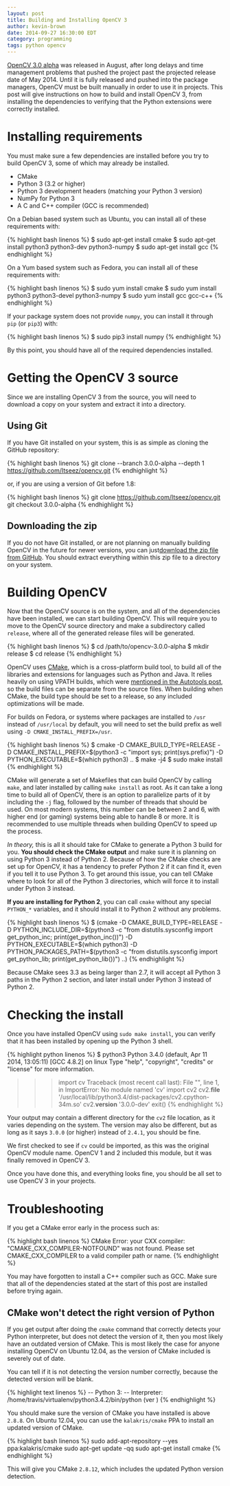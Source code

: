 ```yaml
---
layout: post
title: Building and Installing OpenCV 3
author: kevin-brown
date: 2014-09-27 16:30:00 EDT
category: programming
tags: python opencv
---
```


[OpenCV 3.0 alpha][opencv-alpha] was released in August, after long delays and
time management problems that pushed the project past the projected release date
of May 2014.  Until it is fully released and pushed into the package managers,
OpenCV must be built manually in order to use it in projects.  This post will
give instructions on how to build and install OpenCV 3, from installing the
dependencies to verifying that the Python extensions were correctly installed.

# Installing requirements

You must make sure a few dependencies are installed before you try to build
OpenCV 3, some of which may already be installed.

- CMake
- Python 3 (3.2 or higher)
- Python 3 development headers (matching your Python 3 version)
- NumPy for Python 3
- A C and C++ compiler (GCC is recommended)

On a Debian based system such as Ubuntu, you can install all of these
requirements with:

{% highlight bash linenos %}
$ sudo apt-get install cmake
$ sudo apt-get install python3 python3-dev python3-numpy
$ sudo apt-get install gcc
{% endhighlight %}

On a Yum based system such as Fedora, you can install all of these requirements
with:

{% highlight bash linenos %}
$ sudo yum install cmake
$ sudo yum install python3 python3-devel python3-numpy
$ sudo yum install gcc gcc-c++
{% endhighlight %}

If your package system does not provide `numpy`, you can install it through
`pip` (or `pip3`) with:

{% highlight bash linenos %}
$ sudo pip3 install numpy
{% endhighlight %}

By this point, you should have all of the required dependencies installed.

# Getting the OpenCV 3 source

Since we are installing OpenCV 3 from the source, you will need to download a
copy on your system and extract it into a directory.

## Using Git

If you have Git installed on your system, this is as simple as cloning the
GitHub repository:

{% highlight bash linenos %}
git clone --branch 3.0.0-alpha --depth 1 https://github.com/Itseez/opencv.git
{% endhighlight %}

or, if you are using a version of Git before 1.8:

{% highlight bash linenos %}
git clone https://github.com/Itseez/opencv.git
git checkout 3.0.0-alpha
{% endhighlight %}

## Downloading the zip

If you do not have Git installed, or are not planning on manually building
OpenCV in the future for newer versions, you can just[download the zip file from
GitHub][opencv-zip].  You should extract everything within this zip file to a
directory on your system.

# Building OpenCV

Now that the OpenCV source is on the system, and all of the dependencies have
been installed, we can start building OpenCV.  This will require you to move to
the OpenCV source directory and make a subdirectory called `release`, where all
of the generated release files will be generated.

{% highlight bash linenos %}
$ cd /path/to/opencv-3.0.0-alpha
$ mkdir release
$ cd release
{% endhighlight %}

OpenCV uses [CMake][cmake], which is a cross-platform build tool, to build all
of the libraries and extensions for languages such as Python and Java.  It
relies heavily on using VPATH builds, which were
[mentioned in the Autotools post][autotools-python], so the build files can be
separate from the source files.  When building when CMake, the build type should
be set to a release, so any included optimizations will be made.

For builds on Fedora, or systems where packages are installed to `/usr` instead
of `/usr/local` by default, you will need to set the build prefix as well using
`-D CMAKE_INSTALL_PREFIX=/usr`.

{% highlight bash linenos %}
$ cmake -D CMAKE_BUILD_TYPE=RELEASE -D CMAKE_INSTALL_PREFIX=$(python3 -c "import sys; print(sys.prefix)") -D PYTHON_EXECUTABLE=$(which python3) ..
$ make -j4
$ sudo make install
{% endhighlight %}

CMake will generate a set of Makefiles that can build OpenCV by calling `make`,
and later installed by calling `make install` as root.  As it can take a long
time to build all of OpenCV, there is an option to parallelize parts of it by
including the `-j` flag, followed by the number of threads that should be used.
On most modern systems, this number can be between 2 and 6, with higher end (or
gaming) systems being able to handle 8 or more.  It is recommended to use
multiple threads when building OpenCV to speed up the process.

_In theory,_ this is all it should take for CMake to generate a Python 3 build for
you. **You should check the CMake output** and make sure it is planning on using
Python 3 instead of Python 2.  Because of how the CMake checks are set up for
OpenCV, it has a tendency to prefer Python 2 if it can find it, even if you tell
it to use Python 3.  To get around this issue, you can tell CMake where to look
for all of the Python 3 directories, which will force it to install under Python
3 instead.

**If you are installing for Python 2**, you can call `cmake` without any special
`PYTHON_*` variables, and it should install it to Python 2 without any problems.

{% highlight bash linenos %}
$ (cmake -D CMAKE_BUILD_TYPE=RELEASE
         -D PYTHON_INCLUDE_DIR=$(python3 -c "from distutils.sysconfig import get_python_inc; print(get_python_inc())")
         -D PYTHON_EXECUTABLE=$(which python3)
         -D PYTHON_PACKAGES_PATH=$(python3 -c "from distutils.sysconfig import get_python_lib; print(get_python_lib())") ..)
{% endhighlight %}

Because CMake sees 3.3 as being larger than 2.7, it will accept all Python 3
paths in the Python 2 section, and later install under Python 3 instead of
Python 2.

# Checking the install

Once you have installed OpenCV using `sudo make install`, you can verify that it
has been installed by opening up the Python 3 shell.

{% highlight python linenos %}
$ python3
Python 3.4.0 (default, Apr 11 2014, 13:05:11)
[GCC 4.8.2] on linux
Type "help", "copyright", "credits" or "license" for more information.
>>> import cv
Traceback (most recent call last):
  File "<stdin>", line 1, in <module>
ImportError: No module named 'cv'
>>> import cv2
>>> cv2.__file__
'/usr/local/lib/python3.4/dist-packages/cv2.cpython-34m.so'
>>> cv2.__version__
'3.0.0-dev'
>>> exit()
{% endhighlight %}

Your output may contain a different directory for the `cv2` file location, as it
varies depending on the system.  The version may also be different, but as long
as it says `3.0.0` (or higher) instead of `2.4.1`, you should be fine.

We first checked to see if `cv` could be imported, as this was the original
OpenCV module name.  OpenCV 1 and 2 included this module, but it was finally
removed in OpenCV 3.

Once you have done this, and everything looks fine, you should be all set to use
OpenCV 3 in your projects.

# Troubleshooting

If you get a CMake error early in the process such as:

{% highlight bash linenos %}
CMake Error: your CXX compiler: "CMAKE_CXX_COMPILER-NOTFOUND" was not found. Please set CMAKE_CXX_COMPILER to a valid compiler path or name.
{% endhighlight %}

You may have forgotten to install a C++ compiler such as GCC.  Make sure that
all of the dependencies stated at the start of this post are installed before
trying again.

## CMake won't detect the right version of Python

If you get output after doing the `cmake` command that correctly detects your
Python interpreter, but does not detect the version of it, then you most likely
have an outdated version of CMake. This is most likely the case for anyone
installing OpenCV on Ubuntu 12.04, as the version of CMake included is severely
out of date.

You can tell if it is not detecting the version number correctly, because the
detected version will be blank.

{% highlight text linenos %}
--  Python 3:
--    Interpreter:  /home/travis/virtualenv/python3.4.2/bin/python (ver )
{% endhighlight %}

You should make sure the version of CMake you have installed is above `2.8.8`.
On Ubuntu 12.04, you can use the `kalakris/cmake` PPA to install an updated
version of CMake.

{% highlight bash linenos %}
sudo add-apt-repository --yes ppa:kalakris/cmake
sudo apt-get update -qq
sudo apt-get install cmake
{% endhighlight %}

This will give you CMake `2.8.12`, which includes the updated Python version
detection.

[autotools-python]: /programming/2014/09/23/combining-autotools-and-setuptools.html
[cmake]: https://en.wikipedia.org/wiki/CMake
[opencv-alpha]: http://opencv.org/opencv-3-0-alpha.html
[opencv-zip]: https://github.com/Itseez/opencv/archive/3.0.0-alpha.zip
